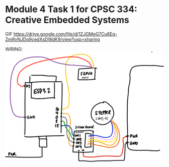 # Module 4 Task 1 for CPSC 334: Creative Embedded Systems #

GIF https://drive.google.com/file/d/1ZJGMeG7Cu6Eq-ZmRvNJDq9cedXsDWdK9/view?usp=sharing 

WIRING:
![servo stepper wiring](./servo_stepper_wiring.png)
